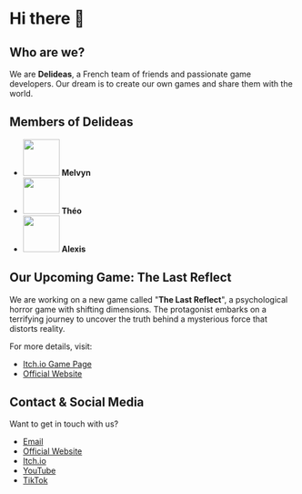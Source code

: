 # Hi there 👋

## Who are we?
We are **Delideas**, a French team of friends and passionate game developers. Our dream is to create our own games and share them with the world.

## Members of **Delideas**
- <img src="https://static.wikia.nocookie.net/youtuberfrancais/images/2/2a/Raboxe_.webp/revision/latest?cb=20241011184941&path-prefix=fr" width="64" height="64" /> **Melvyn**
- <img src="https://yt3.googleusercontent.com/ja6SLq_R0AKKmJng2arEbk81xkgZ6fG03kMIUgYH-yq1J7YbHjIP4evFthNT0Uy6tSFmx5MM2g=s900-c-k-c0x00ffffff-no-rj" width="64" height="64" /> **Théo**
- <img src="https://avatars.githubusercontent.com/u/89015385?v=4" width="64" height="64" /> **Alexis**

## Our Upcoming Game: **The Last Reflect**
We are working on a new game called "**The Last Reflect**", a psychological horror game with shifting dimensions. The protagonist embarks on a terrifying journey to uncover the truth behind a mysterious force that distorts reality.

For more details, visit:
- [Itch.io Game Page](https://delideas.itch.io/last-reflect)
- [Official Website](https://delideas.netlify.app/the-last-reflect/)

## Contact & Social Media
Want to get in touch with us?
- [Email](mailto:delideasent@gmail.com)
- [Official Website](https://delideas.netlify.app)
- [Itch.io](https://delideas.itch.io)
- [YouTube](https://youtube.com/@Delideas)
- [TikTok](https://www.tiktok.com/@delideas.ent)
